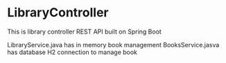 # LibraryController
This is library controller REST API built on Spring Boot

LibraryService.java has in memory book management
BooksService.jasva has database H2 connection to manage book
